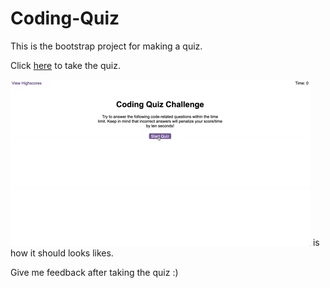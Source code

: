 # Coding-Quiz

This is the bootstrap project for making a quiz.

Click [here](https://lostmonkr.github.io/Coding-Quiz/ ) to take the quiz.



![This](./Assets/04-web-apis-homework-demo.gif) is how it should looks likes.

Give me feedback after taking the quiz :)
